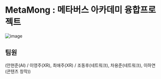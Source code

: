 # MetaMong : 메타버스 아카데미 융합프로젝트 


![image](https://user-images.githubusercontent.com/78000643/196702273-a9384253-6a22-4eee-8397-6fc3a48314cc.png)

## 팀원
(안현준(AI) / 이영주(XR), 최애주(XR) / 조동후(네트워크), 차용준(네트워크), 이하연(콘텐츠 창작))



